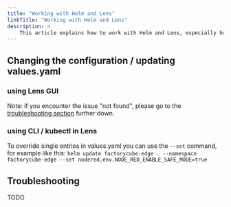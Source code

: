 ```yaml
---
title: "Working with Helm and Lens"
linkTitle: "Working with Helm and Lens"
description: >
    This article explains how to work with Helm and Lens, especially how to update the configuration or how to do software upgrade 
---
```


## Changing the configuration / updating values.yaml

### using Lens GUI

Note: if you encounter the issue "not found", please go to the [troubleshooting section](#troubleshooting) further down.

### using CLI / kubectl in Lens

To override single entries in values.yaml you can use the `--set` command, for example like this:
`helm update factorycube-edge . --namespace factorycube-edge --set nodered.env.NODE_RED_ENABLE_SAFE_MODE=true`

## Troubleshooting

TODO
